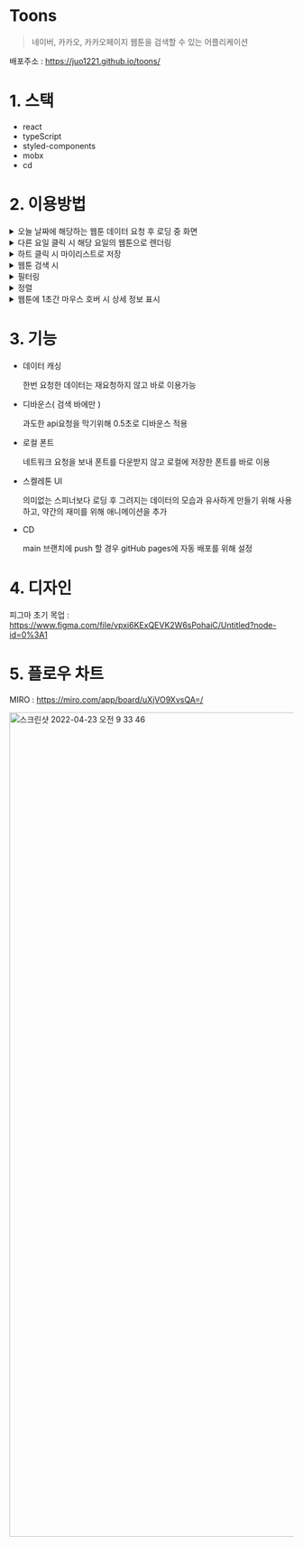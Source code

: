 # Toons

> 네이버, 카카오, 카카오페이지 웹툰을 검색할 수 있는 어플리케이션 

배포주소 : https://juo1221.github.io/toons/



# 1. 스택 

- react
- typeScript
- styled-components
- mobx
- cd



# 2. 이용방법

<details>
  <summary>오늘 날짜에 해당하는 웹툰 데이터 요청 후 로딩 중 화면</summary>
  <img width="1680" alt="스크린샷 2022-04-23 오전 9 36 33" src="https://user-images.githubusercontent.com/79268108/164838666-02fb70cb-f245-4656-904b-11256457963b.png">
  <p>로딩 완료 화면</p>
  <img width="1675" alt="스크린샷 2022-04-23 오전 9 42 15" src="https://user-images.githubusercontent.com/79268108/164839154-56a00e71-3126-4344-9548-83ef4ce5b43f.png">
</details>

<details>
  <summary>다른 요일 클릭 시 해당 요일의 웹툰으로 렌더링 </summary>
  <img width="1675" alt="스크린샷 2022-04-23 오전 9 43 27" src="https://user-images.githubusercontent.com/79268108/164839757-a1bf1d60-ca05-4315-b707-1335889c50cb.png">
</details>

<details>
  <summary>하트 클릭 시 마이리스트로 저장</summary>
  <img width="1680" alt="스크린샷 2022-04-23 오전 9 56 14" src="https://user-images.githubusercontent.com/79268108/164844395-c235dc03-9d6b-4638-807b-b9e6c9995d60.png">
	<p>저장한 마이리스트가 없을 경우</p>
  <img width="1680" alt="스크린샷 2022-04-23 오전 9 56 23" src="https://user-images.githubusercontent.com/79268108/164844406-f341cebc-9ed8-4611-956a-c4b71203db78.png">
</details>

<details>
  <summary>웹툰 검색 시</summary>
  <img width="1680" alt="스크린샷 2022-04-23 오전 9 59 30" src="https://user-images.githubusercontent.com/79268108/164844914-f262310f-a8d3-4ae3-a3ec-27c7644e953f.png">
  <p>검색한 웹툰 클릭 시 자동으로 플랫폼, 요일 변경 및 해당 웹툰으로 필터링 적용 </p>
	<img width="1680" alt="스크린샷 2022-04-23 오전 9 59 55" src="https://user-images.githubusercontent.com/79268108/164844922-d91184b8-1b94-4a8e-b347-ddb3ab775fc4.png">
  <p>검색 데이터가 없다면</p>
  <img width="1680" alt="스크린샷 2022-04-23 오전 10 05 20" src="https://user-images.githubusercontent.com/79268108/164845089-034bf613-03ad-4ef8-9446-1f3b00b0c231.png">
</details>

<details>
  <summary>필터링</summary>
	<img width="1680" alt="스크린샷 2022-04-23 오전 10 10 06" src="https://user-images.githubusercontent.com/79268108/164845779-076ad108-eb63-4f85-9afd-53ec2c9a6676.png"> 
</details>

<details>
  <summary>정렬</summary>
  
  <p>이름 순 정렬</p>
  <img width="1680" alt="스크린샷 2022-04-23 오전 10 24 39" src="https://user-images.githubusercontent.com/79268108/164857377-c719dce2-4359-40da-a91a-3f8f2ce6ee25.png">
 	<p>좋아요 순 정렬</p>  
	<img width="1680" alt="스크린샷 2022-04-23 오전 10 25 29" src="https://user-images.githubusercontent.com/79268108/164858186-a323a4f1-5348-4e02-84b9-de337982e38a.png">
</details>

<details>
  <summary>웹툰에 1초간 마우스 호버 시 상세 정보 표시</summary>
<img width="1680" alt="스크린샷 2022-04-23 오전 10 12 30" src="https://user-images.githubusercontent.com/79268108/164846442-02f7bbfe-c5df-4a2e-84fb-34d5eddc39a6.png">
<p>웹툰의 상태에 해당하는 정보는 붉게 표시</p>
<p>up : 업로드 된 상태 , 19 : 성인 콘텐츠, new : 신작, rest : 휴재</p>
<img width="1680" alt="스크린샷 2022-04-23 오전 10 14 35" src="https://user-images.githubusercontent.com/79268108/164848427-bdffa71d-6377-4db7-8b92-7fc14ad4f822.png">
<p>Run 아이콘 클릭 시 해당 웹툰 링크로 이동</p>  
</details>



# 3. 기능

- 데이터 캐싱

  한번 요청한 데이터는 재요청하지 않고 바로 이용가능

- 디바운스( 검색 바에만 )

  과도한 api요청을 막기위해 0.5초로 디바운스 적용

- 로컬 폰트

  네트워크 요청을 보내 폰트를 다운받지 않고 로컬에 저장한 폰트를 바로 이용

- 스켈레톤 UI  

  의미없는 스피너보다 로딩 후 그려지는 데이터의 모습과 유사하게 만들기 위해 사용하고, 약간의 재미를 위해 애니메이션을 추가

- CD 

  main 브랜치에 push 할 경우 gitHub pages에 자동 배포를 위해 설정



# 4. 디자인

피그마 초기 목업 : https://www.figma.com/file/vpxi6KExQEVK2W6sPohaiC/Untitled?node-id=0%3A1



# 5. 플로우 차트

MIRO : https://miro.com/app/board/uXjVO9XvsQA=/

<img width="1459" alt="스크린샷 2022-04-23 오전 9 33 46" src="https://user-images.githubusercontent.com/79268108/164838473-a2ec48e7-8592-463e-865d-97bdd15d094e.png">




